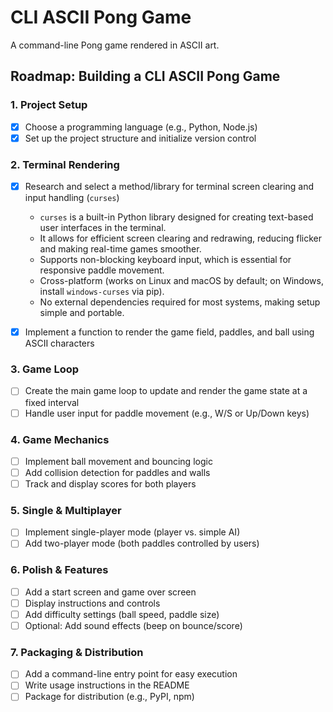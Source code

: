 # CLI ASCII Pong Game

A command-line Pong game rendered in ASCII art.

## Roadmap: Building a CLI ASCII Pong Game

### 1. Project Setup
- [x] Choose a programming language (e.g., Python, Node.js)
- [x] Set up the project structure and initialize version control

### 2. Terminal Rendering
- [x] Research and select a method/library for terminal screen clearing and input handling (`curses`)
    - `curses` is a built-in Python library designed for creating text-based user interfaces in the terminal.
    - It allows for efficient screen clearing and redrawing, reducing flicker and making real-time games smoother.
    - Supports non-blocking keyboard input, which is essential for responsive paddle movement.
    - Cross-platform (works on Linux and macOS by default; on Windows, install `windows-curses` via pip).
    - No external dependencies required for most systems, making setup simple and portable.
- [x] Implement a function to render the game field, paddles, and ball using ASCII characters


### 3. Game Loop
- [ ] Create the main game loop to update and render the game state at a fixed interval
- [ ] Handle user input for paddle movement (e.g., W/S or Up/Down keys)

### 4. Game Mechanics
- [ ] Implement ball movement and bouncing logic
- [ ] Add collision detection for paddles and walls
- [ ] Track and display scores for both players

### 5. Single & Multiplayer
- [ ] Implement single-player mode (player vs. simple AI)
- [ ] Add two-player mode (both paddles controlled by users)

### 6. Polish & Features
- [ ] Add a start screen and game over screen
- [ ] Display instructions and controls
- [ ] Add difficulty settings (ball speed, paddle size)
- [ ] Optional: Add sound effects (beep on bounce/score)

### 7. Packaging & Distribution
- [ ] Add a command-line entry point for easy execution
- [ ] Write usage instructions in the README
- [ ] Package for distribution (e.g., PyPI, npm)
